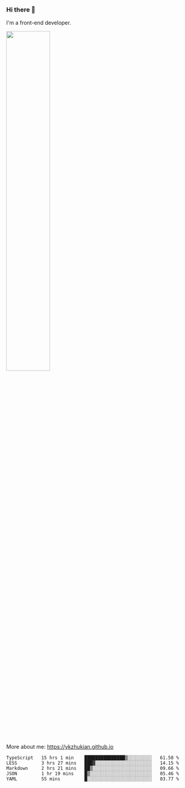 ### Hi there 👋

I'm a front-end developer.

[<img width="48%" src="https://github-readme-stats.vercel.app/api?username=ykzhukian&show_icons=true&theme=dracula">](https://github.com/anuraghazra/github-readme-stats)

More about me: 
https://ykzhukian.github.io

<!--START_SECTION:waka-->
```text
TypeScript   15 hrs 1 min    ███████████████▒░░░░░░░░░   61.58 % 
LESS         3 hrs 27 mins   ███▓░░░░░░░░░░░░░░░░░░░░░   14.15 % 
Markdown     2 hrs 21 mins   ██▒░░░░░░░░░░░░░░░░░░░░░░   09.66 % 
JSON         1 hr 19 mins    █▒░░░░░░░░░░░░░░░░░░░░░░░   05.46 % 
YAML         55 mins         █░░░░░░░░░░░░░░░░░░░░░░░░   03.77 % 
```
<!--END_SECTION:waka-->

